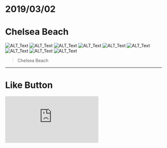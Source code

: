 # 2019/03/02
# Chelsea Beach

![ALT_Text](https://s9443112.github.io/github_blog/2019/2019-03-02/01.jpg)
![ALT_Text](https://s9443112.github.io/github_blog/2019/2019-03-02/02.jpg)
![ALT_Text](https://s9443112.github.io/github_blog/2019/2019-03-02/03.jpg)
![ALT_Text](https://s9443112.github.io/github_blog/2019/2019-03-02/04.jpg)
![ALT_Text](https://s9443112.github.io/github_blog/2019/2019-03-02/05.jpg)
![ALT_Text](https://s9443112.github.io/github_blog/2019/2019-03-02/06.jpg)
![ALT_Text](https://s9443112.github.io/github_blog/2019/2019-03-02/07.jpg)
![ALT_Text](https://s9443112.github.io/github_blog/2019/2019-03-02/08.jpg)
![ALT_Text](https://s9443112.github.io/github_blog/2019/2019-03-02/09.jpg)
>Chelsea Beach



* * *

# Like Button

<iframe class="lc-margin-top-64 lc-margin-bottom-32 lc-mobile" data-v-b66e9a5a="" frameborder="0" src="https://button.like.co/in/embed/lazy_tea_time/button?referrer=https://lazyteatime.github.io/2019/2019-03-19/2019-03-19&amp;type=wp"> </iframe>